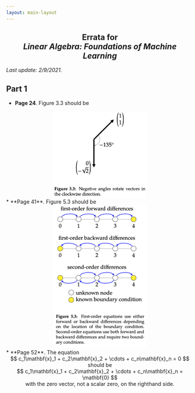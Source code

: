 ```yaml
---
layout: main-layout
---
```


<link href="style.css" rel="stylesheet">

<script src="https://polyfill.io/v3/polyfill.min.js?features=es6"></script>
<script id="MathJax-script" async src="https://cdn.jsdelivr.net/npm/mathjax@3/es5/tex-mml-chtml.js"></script>

<center>
<h2>Errata for<br>
<i>Linear Algebra: Foundations of Machine Learning</i></h2>
</center>

*Last update: 2/9/2021.*

## Part 1

* **Page 24**. Figure 3.3 should be
<center>
<img src="files/Figure3-3.png" alt="Figure 3.3" width="250"/>
</center>
* **Page 41**. Figure 5.3 should be
<center>
<img src="files/Figure5-3.png" alt="Figure 5.3" width="250"/>
</center>
* **Page 52**. The equation
<center>
$$ c_1\mathbf{x}_1 + c_2\mathbf{x}_2 + \cdots +  c_n\mathbf{x}_n = 0 $$
<center>
should be
<center>
$$ c_1\mathbf{x}_1 + c_2\mathbf{x}_2 + \cdots +  c_n\mathbf{x}_n = \mathbf{0} $$
<center>
with the zero vector, not a scalar zero, on the righthand side.
